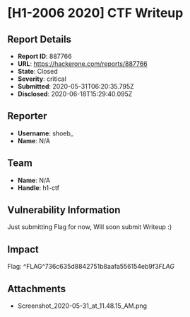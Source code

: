 # [H1-2006 2020]   CTF Writeup

## Report Details
- **Report ID**: 887766
- **URL**: https://hackerone.com/reports/887766
- **State**: Closed
- **Severity**: critical
- **Submitted**: 2020-05-31T06:20:35.795Z
- **Disclosed**: 2020-06-18T15:29:40.095Z

## Reporter
- **Username**: shoeb_
- **Name**: N/A

## Team
- **Name**: N/A
- **Handle**: h1-ctf

## Vulnerability Information
Just submitting Flag for now, Will soon submit Writeup :)

## Impact

Flag: ^FLAG^736c635d8842751b8aafa556154eb9f3$FLAG$

## Attachments
- Screenshot_2020-05-31_at_11.48.15_AM.png
